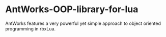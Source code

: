 # AntWorks-OOP-library-for-lua

AntWorks features a very powerful yet simple approach to object oriented programming in rbxLua.

